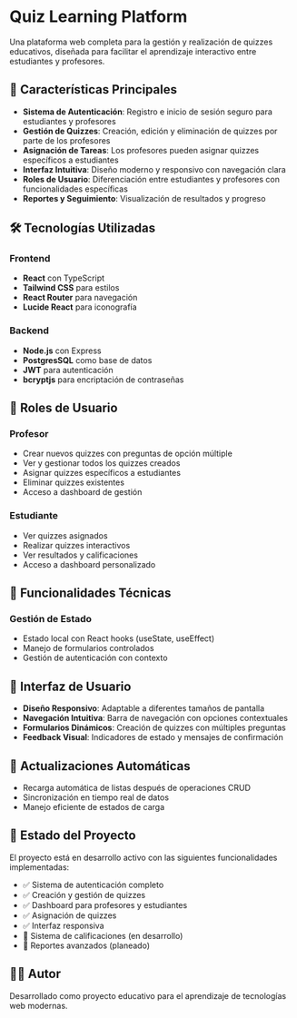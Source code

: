 # Quiz Learning Platform

Una plataforma web completa para la gestión y realización de quizzes educativos, diseñada para facilitar el aprendizaje interactivo entre estudiantes y profesores.

## 🎯 Características Principales

- **Sistema de Autenticación**: Registro e inicio de sesión seguro para estudiantes y profesores
- **Gestión de Quizzes**: Creación, edición y eliminación de quizzes por parte de los profesores
- **Asignación de Tareas**: Los profesores pueden asignar quizzes específicos a estudiantes
- **Interfaz Intuitiva**: Diseño moderno y responsivo con navegación clara
- **Roles de Usuario**: Diferenciación entre estudiantes y profesores con funcionalidades específicas
- **Reportes y Seguimiento**: Visualización de resultados y progreso

## 🛠️ Tecnologías Utilizadas

### Frontend
- **React** con TypeScript
- **Tailwind CSS** para estilos
- **React Router** para navegación
- **Lucide React** para iconografía

### Backend
- **Node.js** con Express
- **PostgresSQL** como base de datos
- **JWT** para autenticación
- **bcryptjs** para encriptación de contraseñas

## 👥 Roles de Usuario

### Profesor
- Crear nuevos quizzes con preguntas de opción múltiple
- Ver y gestionar todos los quizzes creados
- Asignar quizzes específicos a estudiantes
- Eliminar quizzes existentes
- Acceso a dashboard de gestión

### Estudiante
- Ver quizzes asignados
- Realizar quizzes interactivos
- Ver resultados y calificaciones
- Acceso a dashboard personalizado

## 🔧 Funcionalidades Técnicas

### Gestión de Estado
- Estado local con React hooks (useState, useEffect)
- Manejo de formularios controlados
- Gestión de autenticación con contexto

## 🎨 Interfaz de Usuario

- **Diseño Responsivo**: Adaptable a diferentes tamaños de pantalla
- **Navegación Intuitiva**: Barra de navegación con opciones contextuales
- **Formularios Dinámicos**: Creación de quizzes con múltiples preguntas
- **Feedback Visual**: Indicadores de estado y mensajes de confirmación

## 🔄 Actualizaciones Automáticas

- Recarga automática de listas después de operaciones CRUD
- Sincronización en tiempo real de datos
- Manejo eficiente de estados de carga

## 🚦 Estado del Proyecto

El proyecto está en desarrollo activo con las siguientes funcionalidades implementadas:

- ✅ Sistema de autenticación completo
- ✅ Creación y gestión de quizzes
- ✅ Dashboard para profesores y estudiantes
- ✅ Asignación de quizzes
- ✅ Interfaz responsiva
- 🔄 Sistema de calificaciones (en desarrollo)
- 🔄 Reportes avanzados (planeado)


## 👨‍💻 Autor

Desarrollado como proyecto educativo para el aprendizaje de tecnologías web modernas.

